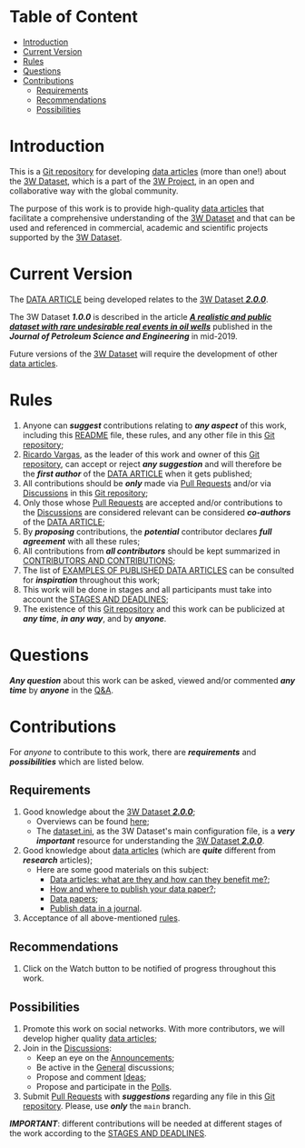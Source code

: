 # Table of Content

* [Introduction](#introduction)
* [Current Version](#current-version)
* [Rules](#rules)
* [Questions](#questions)
* [Contributions](#contributions)
    * [Requirements](#requirements)
    * [Recommendations](#recommendations)
    * [Possibilities](#possibilities)

# Introduction

This is a [Git repository](https://docs.github.com/en/repositories/creating-and-managing-repositories/quickstart-for-repositories) for developing [data articles](http://researchdata.springernature.com/posts/data-articles-what-are-they-and-how-can-they-benefit-me) (more than one!) about the [3W Dataset](https://github.com/petrobras/3W/tree/main/dataset), which is a part of the [3W Project](https://github.com/petrobras/3W), in an open and collaborative way with the global community.

The purpose of this work is to provide high-quality [data articles](http://researchdata.springernature.com/posts/data-articles-what-are-they-and-how-can-they-benefit-me) that facilitate a comprehensive understanding of the [3W Dataset](https://github.com/petrobras/3W/tree/main/dataset) and that can be used and referenced in commercial, academic and scientific projects supported by the [3W Dataset](https://github.com/petrobras/3W/tree/main/dataset).

# Current Version

The [DATA ARTICLE](2.0.0/DATA_ARTICLE.md) being developed relates to the [3W Dataset ***2.0.0***](https://github.com/petrobras/3W/tree/main/dataset). 

The 3W Dataset ***1.0.0*** is described in the article [***A realistic and public dataset with rare undesirable real events in oil wells***](https://doi.org/10.1016/j.petrol.2019.106223) published in the ***Journal of Petroleum Science and Engineering*** in mid-2019. 

Future versions of the [3W Dataset](https://github.com/petrobras/3W/tree/main/dataset) will require the development of other [data articles](http://researchdata.springernature.com/posts/data-articles-what-are-they-and-how-can-they-benefit-me).

# Rules

1. Anyone can ***suggest*** contributions relating to ***any aspect*** of this work, including this [README](README.md) file, these rules, and any other file in this [Git repository](https://docs.github.com/en/repositories/creating-and-managing-repositories/quickstart-for-repositories);
1. [Ricardo Vargas](https://github.com/ricardoevvargas), as the leader of this work and owner of this [Git repository](https://docs.github.com/en/repositories/creating-and-managing-repositories/quickstart-for-repositories), can accept or reject ***any suggestion*** and will therefore be the ***first author*** of the [DATA ARTICLE](2.0.0/DATA_ARTICLE.md) when it gets published;
1. All contributions should be ***only*** made via [Pull Requests](https://docs.github.com/pt/pull-requests/collaborating-with-pull-requests/proposing-changes-to-your-work-with-pull-requests/about-pull-requests) and/or via [Discussions](https://github.com/ricardoevvargas/data-articles-3w-dataset/discussions) in this [Git repository](https://docs.github.com/en/repositories/creating-and-managing-repositories/quickstart-for-repositories);
1. Only those whose [Pull Requests](https://docs.github.com/pt/pull-requests/collaborating-with-pull-requests/proposing-changes-to-your-work-with-pull-requests/about-pull-requests) are accepted and/or contributions to the [Discussions](https://github.com/ricardoevvargas/data-articles-3w-dataset/discussions) are considered relevant can be considered ***co-authors*** of the [DATA ARTICLE](2.0.0/DATA_ARTICLE.md);
1. By ***proposing*** contributions, the ***potential*** contributor declares ***full agreement*** with all these rules;
1. All contributions from ***all contributors*** should be kept summarized in [CONTRIBUTORS AND CONTRIBUTIONS](2.0.0/CONTRIBUTIONS_AND_CONTRIBUTORS.md);
1. The list of [EXAMPLES OF PUBLISHED DATA ARTICLES](2.0.0/EXAMPLES_OF_PUBLISHED_DATA_ARTICLES.md) can be consulted for ***inspiration*** throughout this work;
1. This work will be done in stages and all participants must take into account the [STAGES AND DEADLINES](2.0.0/STAGES_AND_DEADLINES.md);
1. The existence of this [Git repository](https://docs.github.com/en/repositories/creating-and-managing-repositories/quickstart-for-repositories) and this work can be publicized at ***any time***, ***in any way***, and by ***anyone***.

# Questions

***Any question*** about this work can be asked, viewed and/or commented ***any time*** by ***anyone*** in the [Q&A](https://github.com/ricardoevvargas/data-articles-3w-dataset/discussions/categories/q-a).

# Contributions

For *anyone* to contribute to this work, there are ***requirements*** and ***possibilities*** which are listed below.

## Requirements

1. Good knowledge about the [3W Dataset ***2.0.0***](https://github.com/petrobras/3W/tree/main/dataset);
    * Overviews can be found [here](https://github.com/petrobras/3W/tree/main/overviews);
    * The [dataset.ini](https://github.com/petrobras/3W/blob/main/dataset/dataset.ini), as the 3W Dataset's main configuration file, is a ***very important*** resource for understanding the [3W Dataset ***2.0.0***](https://github.com/petrobras/3W/tree/main/dataset).
1. Good knowledge about [data articles](http://researchdata.springernature.com/posts/data-articles-what-are-they-and-how-can-they-benefit-me) (which are ***quite*** different from ***research*** articles);
    * Here are some good materials on this subject: 
        * [Data articles: what are they and how can they benefit me?](http://researchdata.springernature.com/posts/data-articles-what-are-they-and-how-can-they-benefit-me);
        * [How and where to publish your data paper?](https://www.datacc.org/en/datapapers/domains/other/page/2/);
        * [Data papers](https://www.gbif.org/data-papers);
        * [Publish data in a journal](https://libguides.biblio.polymtl.ca/research_data/publishing).
1. Acceptance of all above-mentioned [rules](#rules).

## Recommendations

1. Click on the Watch button to be notified of progress throughout this work.

## Possibilities

1. Promote this work on social networks. With more contributors, we will develop higher quality [data articles](http://researchdata.springernature.com/posts/data-articles-what-are-they-and-how-can-they-benefit-me);
1. Join in the [Discussions](https://github.com/ricardoevvargas/data-articles-3w-dataset/discussions):
    * Keep an eye on the [Announcements](https://github.com/ricardoevvargas/data-articles-3w-dataset/discussions/categories/announcements);
    * Be active in the [General](https://github.com/ricardoevvargas/data-articles-3w-dataset/discussions/categories/general) discussions;
    * Propose and comment [Ideas](https://github.com/ricardoevvargas/data-articles-3w-dataset/discussions/categories/ideas);
    * Propose and participate in the [Polls](https://github.com/ricardoevvargas/data-articles-3w-dataset/discussions/categories/polls).
1. Submit [Pull Requests](https://docs.github.com/pt/pull-requests/collaborating-with-pull-requests/proposing-changes-to-your-work-with-pull-requests/about-pull-requests) with ***suggestions*** regarding any file in this [Git repository](https://docs.github.com/en/repositories/creating-and-managing-repositories/quickstart-for-repositories). Please, use ***only*** the `main` branch.

***IMPORTANT***: different contributions will be needed at different stages of the work according to the [STAGES AND DEADLINES](2.0.0/STAGES_AND_DEADLINES.md).